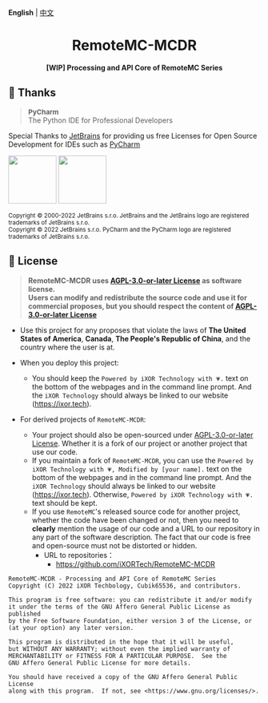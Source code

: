 **English** | [中文](README-zh.md)

<h1 align="center">RemoteMC-MCDR</h1>

<p align="center"> 
  <b>[WIP] Processing and API Core of RemoteMC Series</b>
</p>

## 🎊 Thanks

> <span style="font-size: 0.96em">**PyCharm**</span><br/>The Python IDE 
for Professional Developers

Special Thanks to [JetBrains](https://www.jetbrains.com/?from=RemoteMC-Core) for providing us free Licenses for Open Source Development for IDEs such as [PyCharm](https://www.jetbrains.com/PyCharm/?from=RemoteMC-Core)

[<img src="https://img.cubik65536.top/jetbrains.png" height="96"/>](https://www.jetbrains.com/?from=RemoteMC-Core)
[<img src="https://img.cubik65536.top/PyCharm.png" height="96"/>](https://www.jetbrains.com/PyCharm/?from=RemoteMC-Core)

<sup>Copyright © 2000-2022 JetBrains s.r.o. JetBrains and the JetBrains logo are registered trademarks of JetBrains s.r.o.</sup>
<br/>
<sup>Copyright © 2022 JetBrains s.r.o. PyCharm and the PyCharm logo are registered trademarks of JetBrains s.r.o.</sup>

## 📜 License

> **RemoteMC-MCDR uses [AGPL-3.0-or-later License](LICENSE) as software license.<br/>
Users can modify and redistribute the source code and use it for commercial proposes, but you should respect the content of [AGPL-3.0-or-later License](LICENSE)**

- Use this project for any proposes that violate the laws of **The United States of America**, **Canada**, **The People's Republic of China**, and the country where the user is at.


- When you deploy this project:
  - You should keep the `Powered by iXOR Technology with 💗.` text on the bottom of the webpages and in the command line prompt. And the `iXOR Technology` should always be linked to our website (https://ixor.tech).


- For derived projects of `RemoteMC-MCDR`:
  - Your project should also be open-sourced under [AGPL-3.0-or-later License](LICENSE). Whether it is a fork of our project or another project that use our code.
  - If you maintain a fork of `RemoteMC-MCDR`, you can use the `Powered by iXOR Technology with 💗, Modified by [your name].` text on the bottom of the webpages and in the command line prompt. And the `iXOR Technology` should always be linked to our website (https://ixor.tech). Otherwise, `Powered by iXOR Technology with 💗.` text should be kept.
  - If you use `RemoteMC`'s released source code for another project, whether the code have been changed or not, then you need to **clearly** mention the usage of our code and a URL to our repository in any part of the software description. The fact that our code is free and open-source must not be distorted or hidden.
      - URL to repositories：
          - https://github.com/iXORTech/RemoteMC-MCDR


``` text
RemoteMC-MCDR - Processing and API Core of RemoteMC Series
Copyright (C) 2022 iXOR Techbology, Cubik65536, and contributors.

This program is free software: you can redistribute it and/or modify
it under the terms of the GNU Affero General Public License as published
by the Free Software Foundation, either version 3 of the License, or
(at your option) any later version.

This program is distributed in the hope that it will be useful,
but WITHOUT ANY WARRANTY; without even the implied warranty of
MERCHANTABILITY or FITNESS FOR A PARTICULAR PURPOSE.  See the
GNU Affero General Public License for more details.

You should have received a copy of the GNU Affero General Public License
along with this program.  If not, see <https://www.gnu.org/licenses/>.
```

